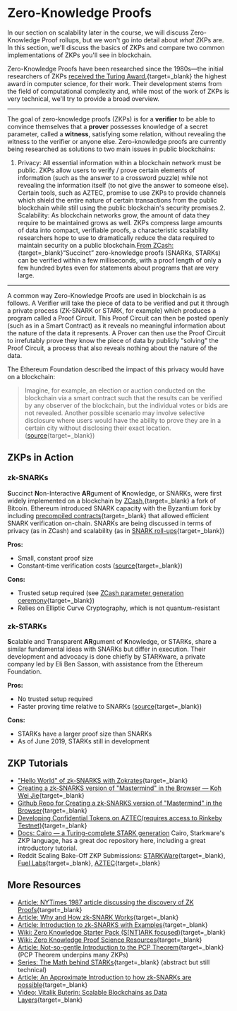 # Zero-Knowledge Proofs

In our section on scalability later in the course, we will discuss Zero-Knowledge Proof rollups, but we won't go into detail about *what* ZKPs are. In this section, we'll discuss the basics of ZKPs and compare two common implementations of ZKPs you'll see in blockchain.

Zero-Knowledge Proofs have been researched since the 1980s—the initial researchers of ZKPs [received the Turing Award,](https://amturing.acm.org/award_winners/goldwasser_8627889.cfm){target=_blank} the highest award in computer science, for their work. Their development stems from the field of computational complexity and, while most of the work of ZKPs is very technical, we'll try to provide a broad overview.

* * *

The goal of zero-knowledge proofs (ZKPs) is for a **verifier** to be able to convince themselves that a **prover** possesses knowledge of a secret parameter, called a **witness**, satisfying some relation, without revealing the witness to the verifier or anyone else. Zero-knowledge proofs are currently being researched as solutions to two main issues in public blockchains:

1.  Privacy: All essential information within a blockchain network must be public. ZKPs allow users to verify / prove certain elements of information (such as the answer to a crossword puzzle) while not revealing the information itself (to not give the answer to someone else). Certain tools, such as AZTEC, promise to use ZKPs to provide channels which shield the entire nature of certain transactions from the public blockchain while still using the public blockchain's security promises.2\. Scalability: As blockchain networks grow, the amount of data they require to be maintained grows as well. ZKPs compress large amounts of data into compact, verifiable proofs, a characteristic scalability researchers hope to use to dramatically reduce the data required to maintain security on a public blockchain.[From ZCash:](https://z.cash/technology/zksnarks/){target=_blank}“Succinct” zero-knowledge proofs (SNARKs, STARKs) can be verified within a few milliseconds, with a proof length of only a few hundred bytes even for statements about programs that are very large.

* * *

A common way Zero-Knowledge Proofs are used in blockchain is as follows. A Verifier will take the piece of data to be verified and put it through a private process (ZK-SNARK or STARK, for example) which produces a program called a Proof Circuit. This Proof Circuit can then be posted openly (such as in a Smart Contract) as it reveals no meaningful information about the nature of the data it represents. A Prover can then use the Proof Circuit to irrefutably prove they know the piece of data by publicly "solving" the Proof Circuit, a process that also reveals nothing about the nature of the data.

The Ethereum Foundation described the impact of this privacy would have on a blockchain:

> Imagine, for example, an election or auction conducted on the blockchain via a smart contract such that the results can be verified by any observer of the blockchain, but the individual votes or bids are not revealed. Another possible scenario may involve selective disclosure where users would have the ability to prove they are in a certain city without disclosing their exact location. ([source](https://blog.ethereum.org/2017/01/19/update-integrating-zcash-ethereum/){target=_blank})

## ZKPs in Action

### zk-SNARKs

**S**uccinct **N**on-Interactive **AR**gument of **K**nowledge, or SNARKs, were first widely implemented on a blockchain by [ZCash,](https://en.wikipedia.org/wiki/Zcash){target=_blank} a fork of Bitcoin. Ethereum introduced SNARK capacity with the Byzantium fork by including [precompiled contracts](https://medium.com/coinmonks/ethereum-support-for-zk-snarks-1236c0dfd3b4){target=_blank} that allowed efficient SNARK verification on-chain. SNARKs are being discussed in terms of privacy (as in ZCash) and scalability (as in [SNARK roll-ups](https://medium.com/@trenton.v/transcript-scalable-blockchains-as-data-layers-vitalik-buterin-11aa18b37e07){target=_blank})

**Pros:**

*   Small, constant proof size
*   Constant-time verification costs ([source](https://eprint.iacr.org/2019/099.pdf){target=_blank})

**Cons:**

*   Trusted setup required (see [ZCash parameter generation ceremony](https://www.youtube.com/watch?v=D6dY-3x3teM){target=_blank})
*   Relies on Elliptic Curve Cryptography, which is not quantum-resistant

### zk-STARKs

**S**calable and **T**ransparent **AR**gument of **K**nowledge, or STARKs, share a similar fundamental ideas with SNARKs but differ in execution. Their development and advocacy is done chiefly by STARKware, a private company led by Eli Ben Sasson, with assistance from the Ethereum Foundation.  

**Pros:**

*   No trusted setup required
*   Faster proving time relative to SNARKs ([source](https://youtu.be/aEqhjpjoaEA){target=_blank})

**Cons:**

*   STARKs have a larger proof size than SNARKs
*   As of June 2019, STARKs still in development


## ZKP Tutorials

* ["Hello World" of zk-SNARKS with Zokrates](https://zokrates.github.io/gettingstarted.html){target=_blank}
* [Creating a zk-SNARKS version of "Mastermind" in the Browser — Koh Wei Jie](https://medium.com/@weijiek/how-i-learned-zk-snarks-from-scratch-177a01c5514e){target=_blank}
* [Github Repo for Creating a zk-SNARKS version of "Mastermind" in the Browser](https://github.com/weijiekoh/zkmm){target=_blank}
* [Developing Confidential Tokens on AZTEC(requires access to Rinkeby Testnet)](https://medium.com/@PaulRBerg/how-to-code-your-own-confidential-token-on-ethereum-4a8c045c8651){target=_blank}
* [Docs: Cairo — a Turing-complete STARK generation](https://www.cairo-lang.org/) Cairo, Starkware's ZKP language, has a great doc repository here, including a great introductory tutorial.
* Reddit Scaling Bake-Off ZKP Submissions: [STARKWare](https://www.reddit.com/r/ethereum/comments/i01sjk/starkwares_submission_to_reddits_scaling_bakeoff/){target=_blank}, [Fuel Labs](https://www.reddit.com/r/ethereum/comments/i1cimc/the_great_reddit_scaling_bakeoff_submission_by/){target=_blank}, [AZTEC](https://www.reddit.com/r/ethereum/comments/i1j6ck/the_reddit_bakeoff_zkreddit_by_aztec/){target=_blank}

## More Resources

* [Article: NYTimes 1987 article discussing the discovery of ZK Proofs](https://www.nytimes.com/1987/02/17/science/a-new-approach-to-protecting-secrets-is-discovered.html){target=_blank}
* [Article: Why and How zk-SNARK Works](https://medium.com/@imolfar/why-and-how-zk-snark-works-1-introduction-the-medium-of-a-proof-d946e931160){target=_blank}
* [Article: Introduction to zk-SNARKS with Examples](https://media.consensys.net/introduction-to-zksnarks-with-examples-3283b554fc3b){target=_blank}
* [Wiki: Zero Knowledge Starter Pack (S[NT]ARK focused)](https://ethresear.ch/t/zero-knowledge-proofs-starter-pack){target=_blank}
* [Wiki: Zero Knowledge Proof Science Resources](https://zkp.science/){target=_blank}
* [Article: Not-so-gentle Introduction to the PCP Theorem](https://web.archive.org/web/20190422154614/https://pegasys.tech/a-not-so-gentle-introduction-to-the-pcp-theorem-part-1/){target=_blank} (PCP Theorem underpins many ZKPs)
* [Series: The Math behind STARKs](https://medium.com/starkware/stark-math-the-journey-begins-51bd2b063c71){target=_blank} (abstract but still technical)
* [Article: An Approximate Introduction to how zk-SNARKs are possible](https://vitalik.ca/general/2021/01/26/snarks.html){target=_blank}
* [Video: Vitalik Buterin: Scalable Blockchains as Data Layers](https://youtu.be/mOm47gBMfg8){target=_blank}